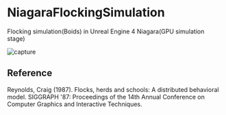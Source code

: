 # NiagaraFlockingSimulation
Flocking simulation(Boids) in Unreal Engine 4 Niagara(GPU simulation stage)

![capture](https://github.com/mushe/NiagaraFlockingSimulation/raw/main/capture.gif)

## Reference
 Reynolds, Craig (1987). Flocks, herds and schools: A distributed behavioral model. SIGGRAPH '87: Proceedings of the 14th Annual Conference on Computer Graphics and Interactive Techniques.
